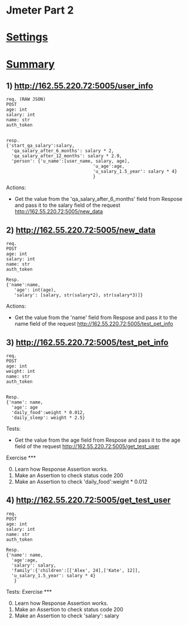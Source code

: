 # Jmeter Part 2
# [Settings](https://github.com/MariaDash/Jmeter/blob/main/hw2.jmx)
# [Summary](https://github.com/MariaDash/Jmeter/blob/main/summary_hw2.csv)

## 1) http://162.55.220.72:5005/user_info
```
req. (RAW JSON)
POST
age: int
salary: int
name: str
auth_token


resp.
{'start_qa_salary':salary,
  'qa_salary_after_6_months': salary * 2,
  'qa_salary_after_12_months': salary * 2.9,
  'person': {'u_name':[user_name, salary, age],
                                 'u_age':age,
                                 'u_salary_1.5_year': salary * 4}
                                 }
```
Actions:
+ Get the value from the 'qa_salary_after_6_months' field from Respose and pass it to the salary field of the request http://162.55.220.72:5005/new_data


## 2) http://162.55.220.72:5005/new_data
```
req.
POST
age: int
salary: int
name: str
auth_token

Resp.
{'name':name,
   'age': int(age),
   'salary': [salary, str(salary*2), str(salary*3)]}
```
Actions:
+ Get the value from the 'name' field from Respose and pass it to the name field of the request http://162.55.220.72:5005/test_pet_info


## 3) http://162.55.220.72:5005/test_pet_info
```
req.
POST
age: int
weight: int
name: str
auth_token


Resp.
{'name': name,
  'age': age
  'daily_food':weight * 0.012,
  'daily_sleep': weight * 2.5}

```
Tests:
+ Get the value from the age field from Respose and pass it to the age field of the request http://162.55.220.72:5005/get_test_user


Exercise ***

0) Learn how Response Assertion works.
1) Make an Assertion to check status code 200
2) Make an Assertion to check 'daily_food':weight * 0.012



## 4) http://162.55.220.72:5005/get_test_user
```
req.
POST
age: int
salary: int
name: str
auth_token

Resp.
{'name': name,
  'age':age,
  'salary': salary,
  'family':{'children':[['Alex', 24],['Kate', 12]],
  'u_salary_1.5_year': salary * 4}
   }
```
Tests:
Exercise ***

0) Learn how Response Assertion works.
1) Make an Assertion to check status code 200
2) Make an Assertion to check 'salary': salary
